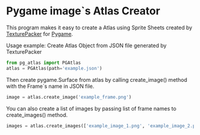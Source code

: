 # Pygame image`s Atlas Creator

This program makes it easy to create a Atlas using Sprite Sheets created by [TexturePacker](https://www.codeandweb.com/texturepacker) for [Pygame](https://www.pygame.org/).

Usage example:
Create Atlas Object from JSON file generated by TexturePacker

```python
from pg_atlas import PGAtlas
atlas = PGAtlas(path='example.json')
```

Then create pygame.Surface from atlas by calling create_image() method with the Frame`s name in JSON file.

```python
image = atlas.create_image('example_frame.png')
```

You can also create a list of images by passing list of frame names to create_images() method.
```python
images = atlas.create_images(['example_image_1.png', 'example_image_2.png'])
```

